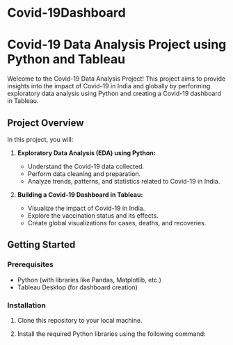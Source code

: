 # Covid-19Dashboard
# Covid-19 Data Analysis Project using Python and Tableau

Welcome to the Covid-19 Data Analysis Project! This project aims to provide insights into the impact of Covid-19 in India and globally by performing exploratory data analysis using Python and creating a Covid-19 dashboard in Tableau.

## Project Overview

In this project, you will:

1. **Exploratory Data Analysis (EDA) using Python:**
   - Understand the Covid-19 data collected.
   - Perform data cleaning and preparation.
   - Analyze trends, patterns, and statistics related to Covid-19 in India.

2. **Building a Covid-19 Dashboard in Tableau:**
   - Visualize the impact of Covid-19 in India.
   - Explore the vaccination status and its effects.
   - Create global visualizations for cases, deaths, and recoveries.

## Getting Started

### Prerequisites

- Python (with libraries like Pandas, Matplotlib, etc.)
- Tableau Desktop (for dashboard creation)

### Installation

1. Clone this repository to your local machine.

2. Install the required Python libraries using the following command:
